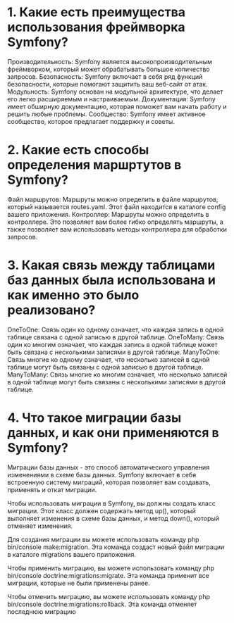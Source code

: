 # 1. Какие есть преимущества использования фреймворка Symfony?

Производительность: Symfony является высокопроизводительным фреймворком, который может обрабатывать большое количество запросов.
Безопасность: Symfony включает в себя ряд функций безопасности, которые помогают защитить ваш веб-сайт от атак.
Модульность: Symfony основан на модульной архитектуре, что делает его легко расширяемым и настраиваемым.
Документация: Symfony имеет обширную документацию, которая поможет вам начать работу и решить любые проблемы.
Сообщество: Symfony имеет активное сообщество, которое предлагает поддержку и советы.

# 2. Какие есть способы определения маршртутов в Symfony?

Файл маршрутов: Маршруты можно определить в файле маршрутов, который называется routes.yaml. Этот файл находится в каталоге config вашего приложения.
Контроллер: Маршруты можно определить в контроллере. Это позволяет вам более гибко определять маршруты, а также позволяет вам использовать методы контроллера для обработки запросов.


# 3. Какая связь между таблицами баз данных была использована и как именно это было реализовано?

OneToOne: Связь один ко одному означает, что каждая запись в одной таблице связана с одной записью в другой таблице.
OneToMany: Связь один ко многим означает, что каждая запись в одной таблице может быть связана с несколькими записями в другой таблице.
ManyToOne: Связь многие ко одному означает, что несколько записей в одной таблице могут быть связаны с одной записью в другой таблице.
ManyToMany: Связь многие ко многим означает, что несколько записей в одной таблице могут быть связаны с несколькими записями в другой таблице.

# 4. Что такое миграции базы данных, и как они применяются в Symfony?

Миграции базы данных - это способ автоматического управления изменениями в схеме базы данных. Symfony включает в себя встроенную систему миграций, которая позволяет вам создавать, применять и откат миграции.

Чтобы использовать миграции в Symfony, вы должны создать класс миграции. Этот класс должен содержать метод up(), который выполняет изменения в схеме базы данных, и метод down(), который отменяет изменения.

Для создания миграции вы можете использовать команду php bin/console make:migration. Эта команда создаст новый файл миграции в каталоге migrations вашего приложения.

Чтобы применить миграцию, вы можете использовать команду php bin/console doctrine:migrations:migrate. Эта команда применит все миграции, которые не были применены ранее.

Чтобы отменить миграцию, вы можете использовать команду php bin/console doctrine:migrations:rollback. Эта команда отменяет последнюю миграцию
